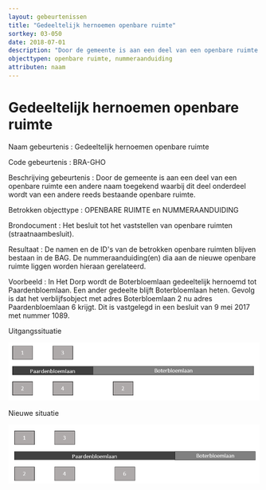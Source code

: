 ```yaml
---
layout: gebeurtenissen
title: "Gedeeltelijk hernoemen openbare ruimte"
sortkey: 03-050
date: 2018-07-01
description: "Door de gemeente is aan een deel van een openbare ruimte een andere naam toegekend waarbij dit deel onderdeel wordt van een andere reeds bestaande openbare ruimte."
objecttypen: openbare ruimte, nummeraanduiding
attributen: naam
---
```


# Gedeeltelijk hernoemen openbare ruimte

Naam gebeurtenis
: Gedeeltelijk hernoemen openbare ruimte

Code gebeurtenis
: BRA-GHO

Beschrijving gebeurtenis
: Door de gemeente is aan een deel van een openbare ruimte een andere naam toegekend waarbij dit deel onderdeel wordt van een andere reeds bestaande openbare ruimte.

Betrokken objecttype
: OPENBARE RUIMTE en NUMMERAANDUIDING

Brondocument
: Het besluit tot het vaststellen van openbare ruimten (straatnaambesluit).

Resultaat
: De namen en de ID's van de betrokken openbare ruimten blijven bestaan in de BAG. De nummeraanduiding(en) dia aan de nieuwe openbare ruimte liggen worden hieraan gerelateerd.

Voorbeeld
: In Het Dorp wordt de Boterbloemlaan gedeeltelijk hernoemd tot Paardenbloemlaan. Een ander gedeelte blijft Boterbloemlaan heten. Gevolg is dat het verblijfsobject met adres Boterbloemlaan 2 nu adres Paardenbloemlaan 6 krijgt. Dit is vastgelegd in een besluit van 9 mei 2017 met nummer 1089.

Uitgangssituatie

![](afbeeldingen/gedeeltelijk-hernoemen-openbare-ruimte-1.png)

Nieuwe situatie

![](afbeeldingen/gedeeltelijk-hernoemen-openbare-ruimte-2.png)

